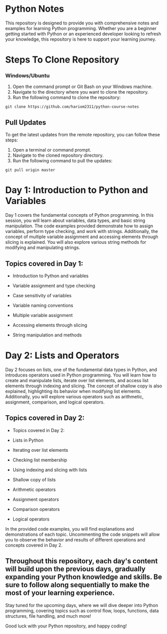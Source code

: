 # Python Notes
This repository is designed to provide you with comprehensive notes and examples for learning Python programming. Whether you are a beginner getting started with Python or an experienced developer looking to refresh your knowledge, this repository is here to support your learning journey.

# Steps To Clone Repository

### Windows/Ubuntu

1. Open the command prompt or Git Bash on your Windows machine.
2. Navigate to the directory where you want to clone the repository.
3. Run the following command to clone the repository: 
```
git clone https://github.com/hariom2311/python-course-notes
```

## Pull Updates

To get the latest updates from the remote repository, you can follow these steps:

1. Open a terminal or command prompt.
2. Navigate to the cloned repository directory.
3. Run the following command to pull the updates:
```
git pull origin master
```


# Day 1: Introduction to Python and Variables
Day 1 covers the fundamental concepts of Python programming. In this session, you will learn about variables, data types, and basic string manipulation. The code examples provided demonstrate how to assign variables, perform type checking, and work with strings. Additionally, the concept of multiple variable assignment and accessing elements through slicing is explained. You will also explore various string methods for modifying and manipulating strings.

## Topics covered in Day 1:

- Introduction to Python and variables
* Variable assignment and type checking
+ Case sensitivity of variables
- Variable naming conventions
* Multiple variable assignment
+ Accessing elements through slicing
- String manipulation and methods

# Day 2: Lists and Operators
Day 2 focuses on lists, one of the fundamental data types in Python, and introduces operators used in Python programming. You will learn how to create and manipulate lists, iterate over list elements, and access list elements through indexing and slicing. The concept of shallow copy is also explained, highlighting its behavior when modifying list elements. Additionally, you will explore various operators such as arithmetic, assignment, comparison, and logical operators.
## Topics covered in Day 2:

- Topics covered in Day 2:
* Lists in Python
+ Iterating over list elements
- Checking list membership
* Using indexing and slicing with lists
+ Shallow copy of lists
- Arithmetic operators
* Assignment operators
+ Comparison operators
- Logical operators

In the provided code examples, you will find explanations and demonstrations of each topic. Uncommenting the code snippets will allow you to observe the behavior and results of different operations and concepts covered in Day 2.

## Throughout this repository, each day's content will build upon the previous days, gradually expanding your Python knowledge and skills. Be sure to follow along sequentially to make the most of your learning experience.

Stay tuned for the upcoming days, where we will dive deeper into Python programming, covering topics such as control flow, loops, functions, data structures, file handling, and much more!

Good luck with your Python repository, and happy coding!
